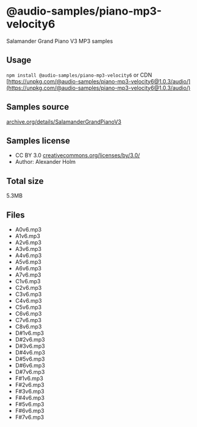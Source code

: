 # @audio-samples/piano-mp3-velocity6

Salamander Grand Piano V3 MP3 samples

## Usage

`npm install @audio-samples/piano-mp3-velocity6` or CDN [https://unpkg.com/@audio-samples/piano-mp3-velocity6@1.0.3/audio/](https://unpkg.com/@audio-samples/piano-mp3-velocity6@1.0.3/audio/)

## Samples source

[archive.org/details/SalamanderGrandPianoV3](https://archive.org/details/SalamanderGrandPianoV3)

## Samples license

- CC BY 3.0 [creativecommons.org/licenses/by/3.0/](http://creativecommons.org/licenses/by/3.0/)
- Author: Alexander Holm 

## Total size

5.3MB

## Files

- A0v6.mp3
- A1v6.mp3
- A2v6.mp3
- A3v6.mp3
- A4v6.mp3
- A5v6.mp3
- A6v6.mp3
- A7v6.mp3
- C1v6.mp3
- C2v6.mp3
- C3v6.mp3
- C4v6.mp3
- C5v6.mp3
- C6v6.mp3
- C7v6.mp3
- C8v6.mp3
- D#1v6.mp3
- D#2v6.mp3
- D#3v6.mp3
- D#4v6.mp3
- D#5v6.mp3
- D#6v6.mp3
- D#7v6.mp3
- F#1v6.mp3
- F#2v6.mp3
- F#3v6.mp3
- F#4v6.mp3
- F#5v6.mp3
- F#6v6.mp3
- F#7v6.mp3
